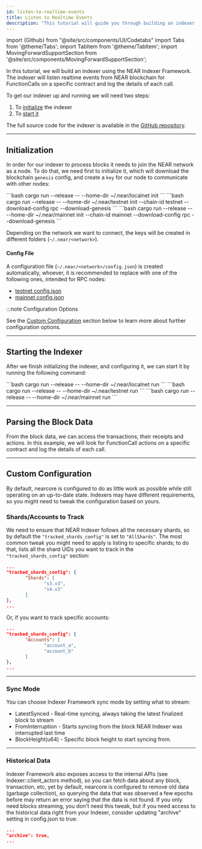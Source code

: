 ```yaml
---
id: listen-to-realtime-events
title: Listen to Realtime Events
description: "This tutorial will guide you through building an indexer using the NEAR Indexer Framework. The indexer will listen for FunctionCalls on a specific contract and log the details of each call."
---
```


import {Github} from "@site/src/components/UI/Codetabs"
import Tabs from '@theme/Tabs';
import TabItem from '@theme/TabItem';
import MovingForwardSupportSection from '@site/src/components/MovingForwardSupportSection';

In this tutorial, we will build an indexer using the NEAR Indexer Framework. The indexer will listen realtime events from NEAR blockchain for FunctionCalls on a specific contract and log the details of each call.

To get our indexer up and running we will need two steps:

1. To [initialize](#initialization) the indexer
2. To [start it](#run)

The full source code for the indexer is available in the [GitHub repository](https://github.com/near-examples/near-indexer?tab=readme-ov-file).

---

## Initialization

In order for our indexer to process blocks it needs to join the NEAR network as a node. To do that, we need first to initialize it, which will download the blockchain `genesis` config, and create a `key` for our node to communicate with other nodes:

<Tabs groupId="code-tabs">
    <TabItem value="localnet" label="Localnet" default>
      ```bash
        cargo run --release -- --home-dir ~/.near/localnet init
      ```
    </TabItem>
    <TabItem value="testnet" label="Testnet" default>
      ```bash
        cargo run --release -- --home-dir ~/.near/testnet init --chain-id testnet --download-config rpc --download-genesis
      ```
    </TabItem>
    <TabItem value="mainnet" label="Mainnet" default>
      ```bash
        cargo run --release -- --home-dir ~/.near/mainnet init --chain-id mainnet --download-config rpc --download-genesis
      ```
    </TabItem>
</Tabs>

Depending on the network we want to connect, the keys will be created in different folders (`~/.near/<network>`).

#### Config File

A configuration file (`~/.near/<network>/config.json`) is created automatically, whoever, it is recommended to replace with one of the following ones, intended for RPC nodes:

- [testnet config.json](https://s3-us-west-1.amazonaws.com/build.nearprotocol.com/nearcore-deploy/testnet/rpc/config.json)
- [mainnet config.json](https://s3-us-west-1.amazonaws.com/build.nearprotocol.com/nearcore-deploy/mainnet/rpc/config.json)

:::note Configuration Options

See the [Custom Configuration](#custom-configuration) section below to learn more about further configuration options.

---

## Starting the Indexer

After we finish initializing the indexer, and configuring it, we can start it by running the following command:

<Tabs groupId="code-tabs">
    <TabItem value="localnet" label="Localnet" default>
      ```bash
        cargo run --release -- --home-dir ~/.near/localnet run
      ```
    </TabItem>
    <TabItem value="testnet" label="Testnet" default>
      ```bash
        cargo run --release -- --home-dir ~/.near/testnet run
      ```
    </TabItem>
    <TabItem value="mainnet" label="Mainnet" default>
      ```bash
        cargo run --release -- --home-dir ~/.near/mainnet run
      ```
    </TabItem>
</Tabs>

---

## Parsing the Block Data

From the block data, we can access the transactions, their receipts and actions. In this example, we will look for FunctionCall actions on a specific contract and log the details of each call.

<Github fname="main.rs" language="rust"
        url="https://github.com/near-examples/near-indexer/blob/main/src/main.rs"
        start="57" end="290" />

---

## Custom Configuration

By default, nearcore is configured to do as little work as possible while still operating on an up-to-date state. Indexers may have different requirements, so you might need to tweak the configuration based on yours.

### Shards/Accounts to Track

We need to ensure that NEAR Indexer follows all the necessary shards, so by default the `"tracked_shards_config"` is set to `"AllShards"`. The most common tweak you might need to apply is listing to specific shards; to do that, lists all the shard UIDs you want to track in the `"tracked_shards_config"` section:

```json
...
"tracked_shards_config": {
       "Shards": [
              "s3.v3",
              "s4.v3"
       ]
},
...
```
Or, if you want to track specific accounts:

```json
...
"tracked_shards_config": {
       "Accounts": [
              "account_a",
              "account_b"
       ]
},
...
```

<hr class="subsection" />

### Sync Mode
You can choose Indexer Framework sync mode by setting what to stream:

- LatestSynced - Real-time syncing, always taking the latest finalized block to stream
- FromInterruption - Starts syncing from the block NEAR Indexer was interrupted last time
- BlockHeight(u64) - Specific block height to start syncing from.

<Github fname="main.rs" language="rust"
        url="https://github.com/near-examples/near-indexer/blob/main/src/main.rs"
        start="268" end="268" />

<hr class="subsection" />

### Historical Data

Indexer Framework also exposes access to the internal APIs (see Indexer::client_actors method), so you can fetch data about any block, transaction, etc, yet by default, nearcore is configured to remove old data (garbage collection), so querying the data that was observed a few epochs before may return an error saying that the data is not found. If you only need blocks streaming, you don't need this tweak, but if you need access to the historical data right from your Indexer, consider updating "archive" setting in config.json to true:

```json
...
"archive": true,
...
```

<MovingForwardSupportSection />